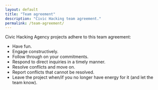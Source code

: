 ```yaml
---
layout: default
title: "Team agreement"
description: "Civic Hacking team agreement."
permalink: /team-agreement/
---
```


Civic Hacking Agency projects adhere to this team agreement:

* Have fun.
* Engage constructively.
* Follow through on your commitments.
* Respond to direct inquiries in a timely manner.
* Resolve conflicts and move on.
* Report conflicts that cannot be resolved.
* Leave the project when/if you no longer have energy for it (and let the team know).